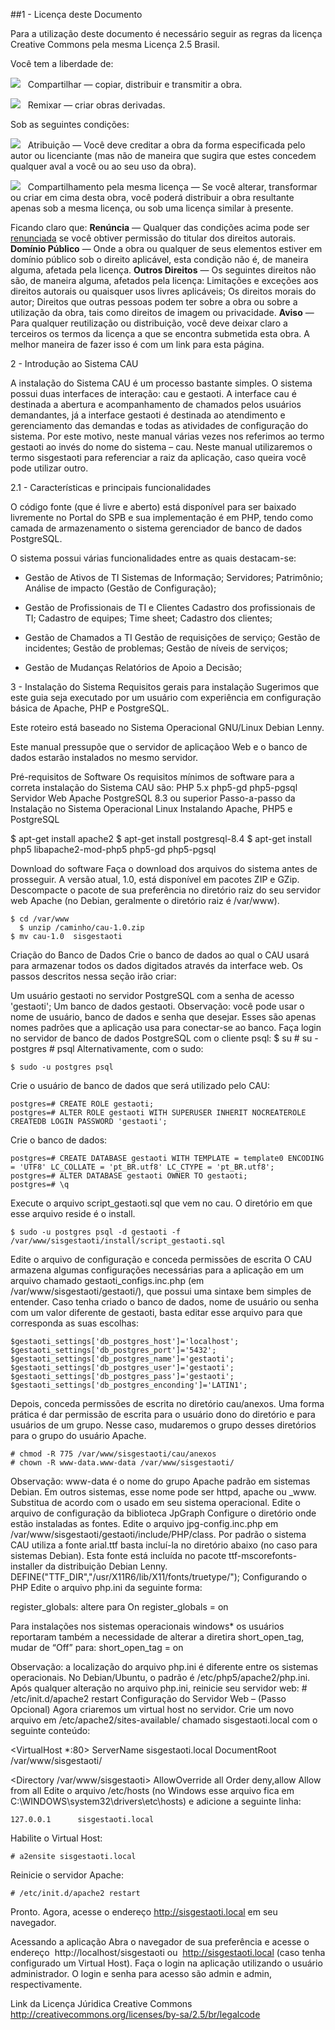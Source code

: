 ##1 - Licença deste Documento

Para a utilização deste documento é necessário seguir as regras da licença Creative Commons pela mesma Licença 2.5 Brasil.

Você tem a liberdade de:

![](https://raw.github.com/gabrielamayoli/CAU/master/imagens/1.png) &nbsp;  Compartilhar — copiar, distribuir e transmitir a obra.

![](https://raw.github.com/gabrielamayoli/CAU/master/imagens/2.png) &nbsp; Remixar — criar obras derivadas.

Sob as seguintes condições:

![](https://raw.github.com/gabrielamayoli/CAU/master/imagens/3.png) &nbsp; Atribuição — Você deve creditar a obra da forma especificada pelo autor ou licenciante (mas não de maneira que sugira que estes concedem qualquer aval a você ou ao seu uso da obra).

![](https://raw.github.com/gabrielamayoli/CAU/master/imagens/4.png) &nbsp; Compartilhamento pela mesma licença — Se você alterar, transformar ou criar em cima desta obra, você poderá distribuir a obra resultante apenas sob a mesma licença, ou sob uma licença similar à presente.

Ficando claro que: <b>Renúncia</b> — Qualquer das condições acima pode ser <u>renunciada</u> se você obtiver permissão do titular dos direitos autorais. 
<b>Domínio Público</b> — Onde a obra ou qualquer de seus elementos estiver em domínio público sob o direito aplicável, esta condição não é, de maneira alguma, afetada pela licença. 
<b>Outros Direitos</b> — Os seguintes direitos não são, de maneira alguma, afetados pela licença: 
Limitações e exceções aos direitos autorais ou quaisquer usos livres aplicáveis; 
Os direitos morais do autor; 
Direitos que outras pessoas podem ter sobre a obra ou sobre a utilização da obra, tais como direitos de imagem ou privacidade. 
<b>Aviso</b> — Para qualquer reutilização ou distribuição, você deve deixar claro a terceiros os termos da licença a que se encontra submetida esta obra. A melhor maneira de fazer isso é com um link para esta página. 


2 - Introdução ao Sistema CAU

A instalação do Sistema CAU é um processo bastante simples. O sistema possui duas interfaces de interação: cau e gestaoti. A interface cau é destinada a abertura e acompanhamento de chamados pelos usuários demandantes, já a interface gestaoti é destinada ao atendimento e gerenciamento das demandas e todas as atividades de configuração do sistema. Por este motivo, neste manual várias vezes nos referimos ao termo gestaoti ao invés do nome do sistema – cau. Neste manual utilizaremos o termo sisgestaoti para referenciar a raiz da aplicação, caso queira você pode utilizar outro. 

2.1 - Características e principais funcionalidades

O código fonte (que é livre e aberto) está disponível para ser baixado livremente no Portal do SPB e sua implementação é em PHP, tendo como camada de armazenamento o sistema gerenciador de banco de dados PostgreSQL. 

O sistema possui várias funcionalidades entre as quais destacam-se: 

* Gestão de Ativos de TI
    Sistemas de Informação;
    Servidores;
    Patrimônio;
    Análise de impacto (Gestão de Configuração);
 
* Gestão de Profissionais de TI e Clientes
    Cadastro dos profissionais de TI;
    Cadastro de equipes;
    Time sheet;
    Cadastro dos clientes;
 
* Gestão de Chamados a TI
    Gestão de requisições de serviço;
    Gestão de incidentes;
    Gestão de problemas;
    Gestão de níveis de serviços;
 
* Gestão de Mudanças
   Relatórios de Apoio a Decisão;


3 - Instalação do Sistema
Requisitos gerais para instalação
Sugerimos que este guia seja executado por um usuário com experiência em configuração básica de Apache, PHP e PostgreSQL.

Este roteiro está baseado no Sistema Operacional GNU/Linux Debian Lenny.

Este manual pressupõe que o servidor de aplicaçãoo Web e o banco de dados estarão instalados no mesmo servidor.

Pré-requisitos de Software
Os requisitos mínimos de software para a correta instalação do Sistema CAU são:
PHP 5.x
php5-gd
php5-pgsql
Servidor Web Apache 
PostgreSQL 8.3 ou superior
Passo-a-passo da Instalação no Sistema Operacional Linux
Instalando Apache, PHP5 e PostgreSQL

$ apt-get install apache2
$ apt-get install postgresql-8.4
$ apt-get install php5 libapache2-mod-php5 php5-gd php5-pgsql
 
Download do software
Faça o download dos arquivos do sistema antes de prosseguir. A versão atual, 1.0, está disponível em pacotes ZIP e GZip. Descompacte o pacote de sua preferência no diretório raiz do seu servidor web Apache (no Debian, geralmente o diretório raiz é /var/www). 

	$ cd /var/www
      $ unzip /caminho/cau-1.0.zip
	$ mv cau-1.0  sisgestaoti
Criação do Banco de Dados
Crie o banco de dados ao qual o CAU usará para armazenar todos os dados digitados através da interface web. Os passos descritos nessa seção irão criar: 

Um usuário gestaoti no servidor PostgreSQL com a senha de acesso 'gestaoti'; 
Um banco de dados gestaoti. 
Observação: você pode usar o nome de usuário, banco de dados e senha que desejar. Esses são apenas nomes padrões que a aplicação usa para conectar-se ao banco. 
Faça login no servidor de banco de dados PostgreSQL com o cliente psql: 
	$ su
	# su - postgres
	# psql
Alternativamente, com o sudo: 

	$ sudo -u postgres psql

Crie o usuário de banco de dados que será utilizado pelo CAU: 

	postgres=# CREATE ROLE gestaoti;
	postgres=# ALTER ROLE gestaoti WITH SUPERUSER INHERIT NOCREATEROLE 		CREATEDB LOGIN PASSWORD 'gestaoti';
Crie o banco de dados: 

	postgres=# CREATE DATABASE gestaoti WITH TEMPLATE = template0 ENCODING = 'UTF8' LC_COLLATE = 'pt_BR.utf8' LC_CTYPE = 'pt_BR.utf8'; 
	postgres=# ALTER DATABASE gestaoti OWNER TO gestaoti;
	postgres=# \q
Execute o arquivo script_gestaoti.sql que vem no cau. O diretório em que esse arquivo reside é o install. 

	$ sudo -u postgres psql -d gestaoti -f /var/www/sisgestaoti/install/script_gestaoti.sql

Edite o arquivo de configuração e conceda permissões de escrita
O CAU armazena algumas configurações necessárias para a aplicação em um arquivo chamado gestaoti_configs.inc.php (em /var/www/sisgestaoti/gestaoti/), que possui uma sintaxe bem simples de entender. Caso tenha criado o banco de dados, nome de usuário ou senha com um valor diferente de gestaoti, basta editar esse arquivo para que corresponda as suas escolhas: 

	$gestaoti_settings['db_postgres_host']='localhost'; 
	$gestaoti_settings['db_postgres_port']='5432'; 
	$gestaoti_settings['db_postgres_name']='gestaoti'; 
	$gestaoti_settings['db_postgres_user']='gestaoti'; 
	$gestaoti_settings['db_postgres_pass']='gestaoti'; 
	$gestaoti_settings['db_postgres_enconding']='LATIN1';

Depois, conceda permissões de escrita no diretório cau/anexos. Uma forma prática é dar permissão de escrita para o usuário dono do diretório e para usuários de um grupo. Nesse caso, mudaremos o grupo desses diretórios para o grupo do usuário Apache. 

	# chmod -R 775 /var/www/sisgestaoti/cau/anexos
	# chown -R www-data.www-data /var/www/sisgestaoti/
Observação: www-data é o nome do grupo Apache padrão em sistemas Debian. Em outros sistemas, esse nome pode ser httpd, apache ou _www. Substitua de acordo com o usado em seu sistema operacional. 
Edite o arquivo de configuração da biblioteca JpGraph
Configure o diretório onde estão instaladas as fontes. Edite o arquivo jpg-config.inc.php em /var/www/sisgestaoti/gestaoti/include/PHP/class. Por padrão o sistema CAU utiliza a fonte arial.ttf basta incluí-la no diretório abaixo (no caso para sistemas Debian). Esta fonte está incluída no pacote ttf-mscorefonts-installer da distribuição Debian Lenny.
	DEFINE("TTF_DIR","/usr/X11R6/lib/X11/fonts/truetype/");
Configurando o PHP
Edite o arquivo php.ini da seguinte forma: 

register_globals: altere para On
	register_globals = on



Para instalações nos sistemas operacionais windows* os usuários reportaram  também a necessidade de alterar a diretira short_open_tag, mudar de “Off” para:
	short_open_tag = on

Observação: a localização do arquivo php.ini é diferente entre os sistemas operacionais. No Debian/Ubuntu, o padrão é /etc/php5/apache2/php.ini. 
Após qualquer alteração no arquivo php.ini, reinicie seu servidor web: 
	# /etc/init.d/apache2 restart
Configuração do Servidor Web – (Passo Opcional)
Agora criaremos um virtual host no servidor. Crie um novo arquivo em /etc/apache2/sites-available/ chamado sisgestaoti.local com o seguinte conteúdo:

<VirtualHost *:80>
  ServerName sisgestaoti.local
  DocumentRoot /var/www/sisgestaoti/

  <Directory /var/www/sisgestaoti>
    AllowOverride all
    Order deny,allow
    Allow from all
  </Directory>
</VirtualHost>
Edite o arquivo /etc/hosts (no Windows esse arquivo fica em C:\WINDOWS\system32\drivers\etc\hosts) e adicione a seguinte linha: 

	127.0.0.1      sisgestaoti.local

Habilite o Virtual Host: 

	# a2ensite sisgestaoti.local

Reinicie o servidor Apache: 

	# /etc/init.d/apache2 restart

Pronto. Agora, acesse o endereço http://sisgestaoti.local em seu navegador. 

Acessando  a aplicação
Abra o navegador de sua preferência e acesse o endereço  http://localhost/sisgestaoti ou  http://sisgestaoti.local (caso tenha configurado um Virtual Host). Faça o login na aplicação utilizando o usuário administrador. O login e senha para acesso são admin e admin, respectivamente. 


Link da Licença Júridica Creative Commons
http://creativecommons.org/licenses/by-sa/2.5/br/legalcode
